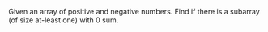 Given an array of positive and negative numbers. Find if there is a subarray (of size at-least one) with 0 sum.